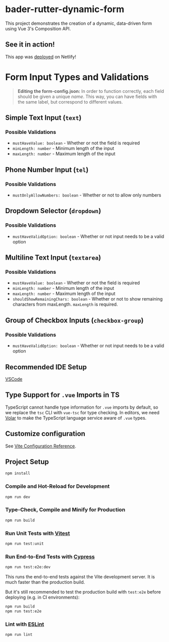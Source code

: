 # bader-rutter-dynamic-form

This project demonstrates the creation of a dynamic, data-driven form using Vue 3's Composition API.

## See it in action!

This app was [deployed](https://main--bader-rutter-dynamic-form.netlify.app/) on Netlify!

# Form Input Types and Validations

> **Editing the form-config.json:** In order to function correctly, each field should be given a unique _name_. This way, you can have fields with the same label, but correspond to different values.

## Simple Text Input (`text`)

### Possible Validations

- `mustHaveValue: boolean` - Whether or not the field is required
- `minLength: number` - Minimum length of the input
- `maxLength: number` - Maximum length of the input

## Phone Number Input (`tel`)

### Possible Validations

- `mustOnlyAllowNumbers: boolean` - Whether or not to allow only numbers

## Dropdown Selector (`dropdown`)

### Possible Validations

- `mustHaveValidOption: boolean` - Whether or not input needs to be a valid option

## Multiline Text Input (`textarea`)

### Possible Validations

- `mustHaveValue: boolean` - Whether or not the field is required
- `minLength: number` - Minimum length of the input
- `maxLength: number` - Maximum length of the input
- `shouldShowRemainingChars: boolean` - Whether or not to show remaining characters from maxLength. `maxLength` is required.

## Group of Checkbox Inputs (`checkbox-group`)

### Possible Validations

- `mustHaveValidOption: boolean` - Whether or not input needs to be a valid option

## Recommended IDE Setup

[VSCode](https://code.visualstudio.com/)

## Type Support for `.vue` Imports in TS

TypeScript cannot handle type information for `.vue` imports by default, so we replace the `tsc` CLI with `vue-tsc` for type checking. In editors, we need [Volar](https://marketplace.visualstudio.com/items?itemName=Vue.volar) to make the TypeScript language service aware of `.vue` types.

## Customize configuration

See [Vite Configuration Reference](https://vitejs.dev/config/).

## Project Setup

```sh
npm install
```

### Compile and Hot-Reload for Development

```sh
npm run dev
```

### Type-Check, Compile and Minify for Production

```sh
npm run build
```

### Run Unit Tests with [Vitest](https://vitest.dev/)

```sh
npm run test:unit
```

### Run End-to-End Tests with [Cypress](https://www.cypress.io/)

```sh
npm run test:e2e:dev
```

This runs the end-to-end tests against the Vite development server.
It is much faster than the production build.

But it's still recommended to test the production build with `test:e2e` before deploying (e.g. in CI environments):

```sh
npm run build
npm run test:e2e
```

### Lint with [ESLint](https://eslint.org/)

```sh
npm run lint
```
